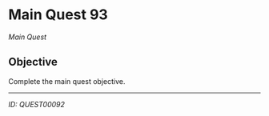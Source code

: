 # Main Quest 93

*Main Quest*

## Objective
Complete the main quest objective.

---
*ID: QUEST00092*